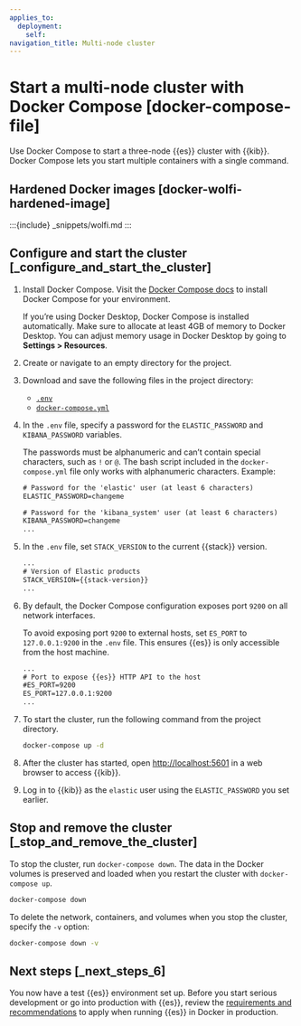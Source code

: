 ```yaml
---
applies_to:
  deployment:
    self:
navigation_title: Multi-node cluster
---
```


# Start a multi-node cluster with Docker Compose [docker-compose-file]

Use Docker Compose to start a three-node {{es}} cluster with {{kib}}. Docker Compose lets you start multiple containers with a single command.

## Hardened Docker images [docker-wolfi-hardened-image]

:::{include} _snippets/wolfi.md
:::

## Configure and start the cluster [_configure_and_start_the_cluster]

1. Install Docker Compose. Visit the [Docker Compose docs](https://docs.docker.com/compose/install/) to install Docker Compose for your environment.

    If you’re using Docker Desktop, Docker Compose is installed automatically. Make sure to allocate at least 4GB of memory to Docker Desktop. You can adjust memory usage in Docker Desktop by going to **Settings > Resources**.

2. Create or navigate to an empty directory for the project.
3. Download and save the following files in the project directory:

    * [`.env`](https://github.com/elastic/elasticsearch/blob/master/docs/reference/setup/install/docker/.env)
    * [`docker-compose.yml`](https://github.com/elastic/elasticsearch/blob/master/docs/reference/setup/install/docker/docker-compose.yml)

4. In the `.env` file, specify a password for the `ELASTIC_PASSWORD` and `KIBANA_PASSWORD` variables.

    The passwords must be alphanumeric and can’t contain special characters, such as `!` or `@`. The bash script included in the `docker-compose.yml` file only works with alphanumeric characters. Example:

    ```txt
    # Password for the 'elastic' user (at least 6 characters)
    ELASTIC_PASSWORD=changeme

    # Password for the 'kibana_system' user (at least 6 characters)
    KIBANA_PASSWORD=changeme
    ...
    ```

5. In the `.env` file, set `STACK_VERSION` to the current {{stack}} version.

    ```txt subs=true
    ...
    # Version of Elastic products
    STACK_VERSION={{stack-version}}
    ...
    ```

6. By default, the Docker Compose configuration exposes port `9200` on all network interfaces.

    To avoid exposing port `9200` to external hosts, set `ES_PORT` to `127.0.0.1:9200` in the `.env` file. This ensures {{es}} is only accessible from the host machine.

    ```txt
    ...
    # Port to expose {{es}} HTTP API to the host
    #ES_PORT=9200
    ES_PORT=127.0.0.1:9200
    ...
    ```

7. To start the cluster, run the following command from the project directory.

    ```sh
    docker-compose up -d
    ```

8. After the cluster has started, open [http://localhost:5601](http://localhost:5601) in a web browser to access {{kib}}.
9. Log in to {{kib}} as the `elastic` user using the `ELASTIC_PASSWORD` you set earlier.


## Stop and remove the cluster [_stop_and_remove_the_cluster]

To stop the cluster, run `docker-compose down`. The data in the Docker volumes is preserved and loaded when you restart the cluster with `docker-compose up`.

```sh
docker-compose down
```

To delete the network, containers, and volumes when you stop the cluster, specify the `-v` option:

```sh
docker-compose down -v
```


## Next steps [_next_steps_6]

You now have a test {{es}} environment set up. Before you start serious development or go into production with {{es}}, review the [requirements and recommendations](/deploy-manage/deploy/self-managed/install-elasticsearch-docker-prod.md) to apply when running {{es}} in Docker in production.